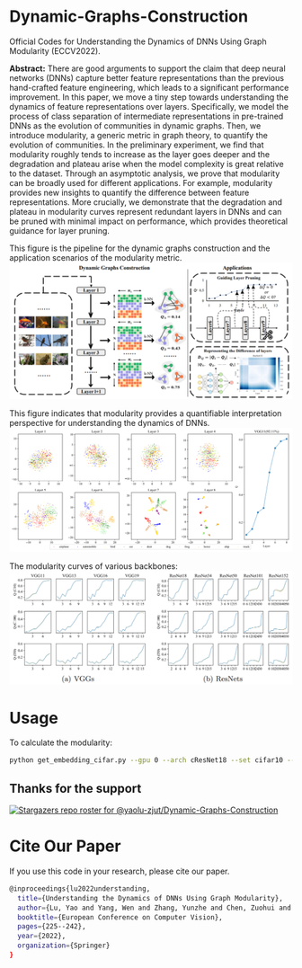 # Dynamic-Graphs-Construction
Official Codes for Understanding the Dynamics of DNNs Using Graph Modularity (ECCV2022).

**Abstract:** There are good arguments to support the claim that deep neural networks (DNNs) capture better feature representations than the previous hand-crafted feature engineering, which leads to a significant performance improvement. In this paper, we move a tiny step towards understanding the dynamics of feature representations over layers. Specifically, we model the process of class separation of intermediate representations in pre-trained DNNs as the evolution of communities in dynamic graphs. Then, we introduce modularity, a generic metric in graph theory, to quantify the evolution of communities. In the preliminary experiment, we find that modularity roughly tends to increase as the layer goes deeper and the degradation and plateau arise when the model complexity is great relative to the dataset. Through an asymptotic analysis, we prove that modularity can be broadly used for different applications. For example, modularity provides new insights to quantify the difference between feature representations. More crucially, we demonstrate that the degradation and plateau in modularity curves represent redundant layers in DNNs and can be pruned with minimal impact on performance, which provides theoretical guidance for layer pruning. 

This figure is the pipeline for the dynamic graphs construction and the application scenarios of the modularity metric.
![image](https://github.com/yaolu-zjut/Dynamic-Graphs-Construction/blob/main/imgs/pipeline.PNG)

This figure indicates that modularity provides a quantifiable interpretation perspective for understanding the dynamics of DNNs.
![image](https://github.com/yaolu-zjut/Dynamic-Graphs-Construction/blob/main/imgs/tnse.PNG)

The modularity curves of various backbones:
![image](https://github.com/yaolu-zjut/Dynamic-Graphs-Construction/blob/main/imgs/modularity.PNG)

# Usage
To calculate the modularity:
```bash
python get_embedding_cifar.py --gpu 0 --arch cResNet18 --set cifar10 --num_classes 10 --batch_size 500 --pretrained
```

## Thanks for the support
[![Stargazers repo roster for @yaolu-zjut/Dynamic-Graphs-Construction](https://reporoster.com/stars/yaolu-zjut/Dynamic-Graphs-Construction)](https://github.com/yaolu-zjut/Dynamic-Graphs-Construction/stargazers)

# Cite Our Paper
If you use this code in your research, please cite our paper.
```bash
@inproceedings{lu2022understanding,
  title={Understanding the Dynamics of DNNs Using Graph Modularity},
  author={Lu, Yao and Yang, Wen and Zhang, Yunzhe and Chen, Zuohui and Chen, Jinyin and Xuan, Qi and Wang, Zhen and Yang, Xiaoniu},
  booktitle={European Conference on Computer Vision},
  pages={225--242},
  year={2022},
  organization={Springer}
}
```
